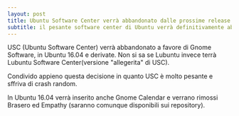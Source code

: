 ```yaml
---
layout: post
title: Ubuntu Software Center verrà abbandonato dalle prossime release di Ubuntu
subtitle: il pesante software center di Ubuntu verrà definitivamente abbandonato
---
```


USC (Ubuntu Software Center) verrà abbandonato a favore di Gnome Software, in Ubuntu 16.04 e derivate.
Non si sa se Lubuntu invece terrà Lubuntu Software Center(versione "allegerita" di USC).

Condivido appieno questa decisione in quanto USC è molto pesante e sffriva di crash random.

In Ubuntu 16.04 verrà inserito anche Gnome Calendar e verrano rimossi Brasero ed Empathy (saranno comunque disponibili sui repository).
